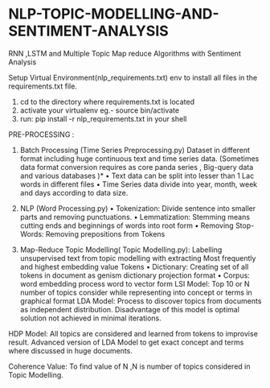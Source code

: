 # NLP-TOPIC-MODELLING-AND-SENTIMENT-ANALYSIS
RNN ,LSTM and Multiple Topic Map reduce Algorithms with Sentiment Analysis


Setup Virtual Environment(nlp_requirements.txt)
env to install all files in the requirements.txt file.
1.	cd to the directory where requirements.txt is located
2.	activate your virtualenv eg.-	source bin/activate
3.	run: pip install -r nlp_requirements.txt in your shell



PRE-PROCESSING :
1.	Batch Processing (Time Series Preprocessing.py)
Dataset in different format including huge continuous text and time series data.
(Sometimes data format conversion requires as core panda series , Big-query data and various databases )*
•	Text data can be split into lesser than 1 Lac words in different files
•	Time Series data divide into year, month, week and days according to data size.

2.	NLP (Word Processing.py)
•	Tokenization: Divide sentence into smaller parts and removing punctuations.
•	Lemmatization: Stemming means cutting ends and beginnings of words into root form
•	Removing Stop-Words: Removing prepositions from Tokens

3.	Map-Reduce Topic Modelling( Topic Modelling.py):
Labelling unsupervised text from topic modelling with extracting Most frequently and highest embedding value Tokens
•	Dictionary: Creating set of all tokens in document as genism dictionary projection format
•	Corpus: word embedding process word to vector form
LSI Model:
Top 10 or N number of topics consider while representing into concept or terms in graphical format
LDA Model:
Process to discover topics from documents as independent distribution. Disadvantage of this model is optimal solution not achieved in minimal iterations.


HDP Model:
All topics are considered and learned from tokens to improvise result. Advanced version of LDA Model to get exact concept and terms where discussed in huge documents.

Coherence Value:
To find value of N ,N is number of topics considered in Topic Modelling.  

